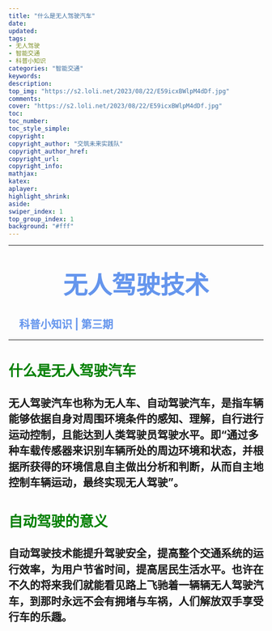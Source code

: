 ```yaml
---
title: "什么是无人驾驶汽车"
date:
updated:
tags:
- 无人驾驶
- 智能交通
- 科普小知识
categories: "智能交通"
keywords:
description:
top_img: "https://s2.loli.net/2023/08/22/E59icxBWlpM4dDf.jpg"
comments:
cover: "https://s2.loli.net/2023/08/22/E59icxBWlpM4dDf.jpg"
toc:
toc_number:
toc_style_simple:
copyright:
copyright_author: "交筑未来实践队"
copyright_author_href:
copyright_url:
copyright_info:
mathjax:
katex:
aplayer:
highlight_shrink:
aside:
swiper_index: 1
top_group_index: 1
background: "#fff"
---
```

<hr witd=20% size=5 noshade="noshade" color="#6495ED" />

# <center><font face="华文中宋" color="#6495ED" size=15>**无人驾驶技术**</font></center>
## <font color="#6495ED" >&emsp;科普小知识 | 第三期</font>

<hr witd=20% size=5 noshade="noshade" color="#6495ED" />

# <font color=green>什么是无人驾驶汽车</font>
## <p style="line-height:1.5;"><b>无人驾驶汽车</b>也称为无人车、自动驾驶汽车，是指车辆能够依据自身对周围环境条件的感知、理解，自行进行运动控制，且能达到人类驾驶员驾驶水平。即“通过多种车载传感器来识别车辆所处的周边环境和状态，并根据所获得的环境信息自主做出分析和判断，从而自主地控制车辆运动，最终实现无人驾驶”。</p>
# <font color=green>自动驾驶的意义</font>
## <p style="line-height:1.5;"><b>自动驾驶技术</b>能提升驾驶安全，提高整个交通系统的运行效率，为用户节省时间，提高居民生活水平。也许在不久的将来我们就能看见路上飞驰着一辆辆无人驾驶汽车，到那时永远不会有拥堵与车祸，人们解放双手享受行车的乐趣。</p>
